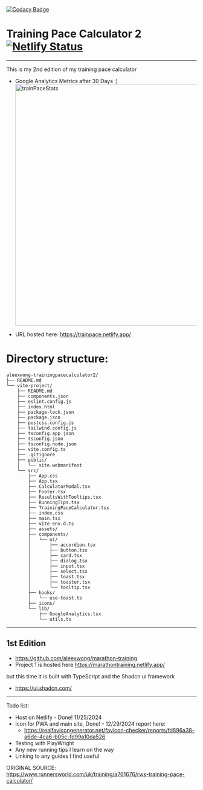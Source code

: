 [![Codacy Badge](https://api.codacy.com/project/badge/Grade/4c19ca82926146a19125b6d4e0d82e9d)](https://app.codacy.com/gh/aleexwong/trainingpacecalculator2?utm_source=github.com&utm_medium=referral&utm_content=aleexwong/trainingpacecalculator2&utm_campaign=Badge_Grade)
# Training Pace Calculator 2 [![Netlify Status](https://api.netlify.com/api/v1/badges/2b8c6c05-12b2-423a-a2c2-af4e93e8f160/deploy-status)](https://app.netlify.com/sites/trainpace/deploys)

---

This is my 2nd edition of my training pace calculator

- Google Analytics Metrics after 30 Days :)
  <img width="637" alt="trainPaceStats" src="https://github.com/user-attachments/assets/6f881b3f-b53e-4128-8b6b-baa93a466add" />

- URL hosted here: https://trainpace.netlify.app/

# Directory structure:

```plaintext
aleexwong-trainingpacecalculator2/
├── README.md
└── vite-project/
    ├── README.md
    ├── components.json
    ├── eslint.config.js
    ├── index.html
    ├── package-lock.json
    ├── package.json
    ├── postcss.config.js
    ├── tailwind.config.js
    ├── tsconfig.app.json
    ├── tsconfig.json
    ├── tsconfig.node.json
    ├── vite.config.ts
    ├── .gitignore
    ├── public/
    │   └── site.webmanifest
    └── src/
        ├── App.css
        ├── App.tsx
        ├── CalculatorModal.tsx
        ├── Footer.tsx
        ├── ResultsWithTooltips.tsx
        ├── RunningTips.tsx
        ├── TrainingPaceCalculator.tsx
        ├── index.css
        ├── main.tsx
        ├── vite-env.d.ts
        ├── assets/
        ├── components/
        │   └── ui/
        │       ├── accordion.tsx
        │       ├── button.tsx
        │       ├── card.tsx
        │       ├── dialog.tsx
        │       ├── input.tsx
        │       ├── select.tsx
        │       ├── toast.tsx
        │       ├── toaster.tsx
        │       └── tooltip.tsx
        ├── hooks/
        │   └── use-toast.ts
        ├── icons/
        └── lib/
            ├── GoogleAnalytics.tsx
            └── utils.ts
```

---

## 1st Edition

- https://github.com/aleexwong/marathon-training
- Project 1 is hosted here https://marathontraining.netlify.app/

but this time it is built with TypeScript and the Shadcn ui framework

- https://ui.shadcn.com/

---

Todo list:

- Host on Netlify - Done! 11/25/2024
- Icon for PWA and main site, Done! - 12/29/2024 report here:
  - https://realfavicongenerator.net/favicon-checker/reports/fd896a38-a6de-4ca6-b05c-fd99a10da526
- Testing with PlayWright
- Any new running tips I learn on the way
- Linking to any guides I find useful

ORIGINAL SOURCE: https://www.runnersworld.com/uk/training/a761676/rws-training-pace-calculator/
